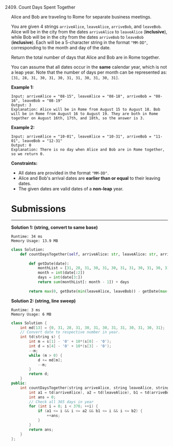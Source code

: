 2409. Count Days Spent Together

Alice and Bob are traveling to Rome for separate business meetings.

You are given 4 strings `arriveAlice`, `leaveAlice`, `arriveBob`, and `leaveBob`. Alice will be in the city from the dates `arriveAlice` to `leaveAlice` (**inclusive**), while Bob will be in the city from the dates `arriveBob` to `leaveBob` (**inclusive**). Each will be a 5-character string in the format `"MM-DD"`, corresponding to the month and day of the date.

Return the total number of days that Alice and Bob are in Rome together.

You can assume that all dates occur in the **same** calendar year, which is not a leap year. Note that the number of days per month can be represented as: `[31, 28, 31, 30, 31, 30, 31, 31, 30, 31, 30, 31]`.

 
    
**Example 1:**
```
Input: arriveAlice = "08-15", leaveAlice = "08-18", arriveBob = "08-16", leaveBob = "08-19"
Output: 3
Explanation: Alice will be in Rome from August 15 to August 18. Bob will be in Rome from August 16 to August 19. They are both in Rome together on August 16th, 17th, and 18th, so the answer is 3.
```

**Example 2:**
```
Input: arriveAlice = "10-01", leaveAlice = "10-31", arriveBob = "11-01", leaveBob = "12-31"
Output: 0
Explanation: There is no day when Alice and Bob are in Rome together, so we return 0.
```

**Constraints:**

* All dates are provided in the format `"MM-DD"`.
* Alice and Bob's arrival dates are **earlier than or equal** to their leaving dates.
* The given dates are valid dates of a **non-leap** year.

# Submissions
---
**Solution 1: (string, convert to same base)**
```
Runtime: 34 ms
Memory Usage: 13.9 MB
```
```python
class Solution:
    def countDaysTogether(self, arriveAlice: str, leaveAlice: str, arriveBob: str, leaveBob: str) -> int:
        
        def getDate(date):
            monthList = [31, 28, 31, 30, 31, 30, 31, 31, 30, 31, 30, 31]
            month = int(date[:2])
            days = int(date[3:])
            return sum(monthList[: month - 1]) + days
        
        return max(0, getDate(min(leaveAlice, leaveBob)) - getDate(max(arriveAlice, arriveBob)) + 1)
```

**Solution 2: (string, line sweep)**
```
Runtime: 3 ms
Memory Usage: 6 MB
```
```c++
class Solution {
    int md[13] = {0, 31, 28, 31, 30, 31, 30, 31, 31, 30, 31, 30, 31};
    // Convert date to respective number in year.
    int td(string s) {
        int m = s[1] - '0' + 10*(s[0] - '0');
        int d = s[4] - '0' + 10*(s[3] - '0');
        --m;
        while (m > 0) {
            d += md[m];
            --m;
        }
        return d;
    }
public:
    int countDaysTogether(string arriveAlice, string leaveAlice, string arriveBob, string leaveBob) {
        int a1 = td(arriveAlice), a2 = td(leaveAlice), b1 = td(arriveBob), b2 = td(leaveBob);
        int ans = 0;
		// Check all 365 days in year
        for (int i = 0; i < 370; ++i) {
            if (a1 <= i && i <= a2 && b1 <= i && i <= b2) {
                ++ans;
            }
        }
        return ans;
    }
};
```
